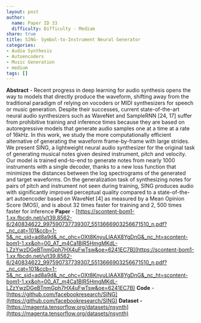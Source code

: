 ```yaml
---
layout: post
author:
  name: Paper ID 33
  difficulty: Difficulty - Medium
share: true
title: SING- Symbol-to-Instrument Neural Generator
categories:
- Audio Synthesis
- Autoencoders
- Music Generation
- medium
tags: []
---
```

**Abstract** - Recent progress in deep learning for audio synthesis opens the way to models that
directly produce the waveform, shifting away from the traditional paradigm of
relying on vocoders or MIDI synthesizers for speech or music generation. Despite
their successes, current state-of-the-art neural audio synthesizers such as WaveNet
and SampleRNN [24, 17] suffer from prohibitive training and inference times
because they are based on autoregressive models that generate audio samples one
at a time at a rate of 16kHz. In this work, we study the more computationally
efficient alternative of generating the waveform frame-by-frame with large strides.
We present SING, a lightweight neural audio synthesizer for the original task of
generating musical notes given desired instrument, pitch and velocity. Our model
is trained end-to-end to generate notes from nearly 1000 instruments with a single
decoder, thanks to a new loss function that minimizes the distances between the
log spectrograms of the generated and target waveforms. On the generalization
task of synthesizing notes for pairs of pitch and instrument not seen during training,
SING produces audio with significantly improved perceptual quality compared to a
state-of-the-art autoencoder based on WaveNet [4] as measured by a Mean Opinion
Score (MOS), and is about 32 times faster for training and 2, 500 times faster for
inference
**Paper** - [https://scontent-bom1-1.xx.fbcdn.net/v/t39.8562-6/240834622_997590737739307_5513666903256671510_n.pdf?_nc_cat=101&ccb=1-5&_nc_sid=ad8a9d&_nc_ohc=OXt8KnyuLlAAX8YgDnG&_nc_ht=scontent-bom1-1.xx&oh=00_AT_m4Ca1BlR5HmgMKdL-LZzYwzDGeBTnmGph7HX4uFwTsw&oe=6241EC7B](https://scontent-bom1-1.xx.fbcdn.net/v/t39.8562-6/240834622_997590737739307_5513666903256671510_n.pdf?_nc_cat=101&ccb=1-5&_nc_sid=ad8a9d&_nc_ohc=OXt8KnyuLlAAX8YgDnG&_nc_ht=scontent-bom1-1.xx&oh=00_AT_m4Ca1BlR5HmgMKdL-LZzYwzDGeBTnmGph7HX4uFwTsw&oe=6241EC7B)
**Code** - [https://github.com/facebookresearch/SING](https://github.com/facebookresearch/SING)
**Dataset -** [https://magenta.tensorflow.org/datasets/nsynth](https://magenta.tensorflow.org/datasets/nsynth)
    